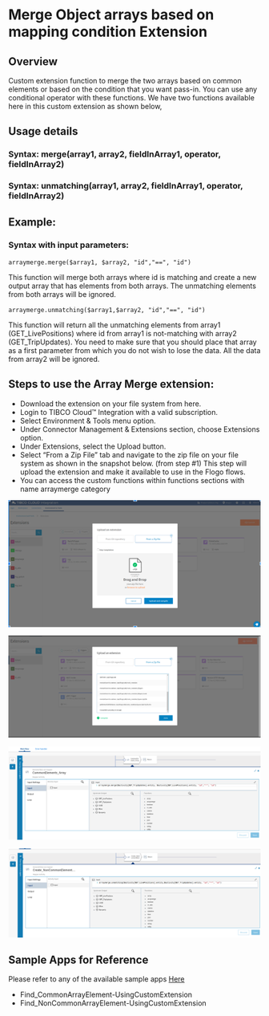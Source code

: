 # Merge Object arrays based on mapping condition Extension


## Overview
Custom extension function to merge the two arrays based on common elements or based on the condition that you want pass-in. You can use any conditional operator with these functions.
We have two functions available here in this custom extension as shown below,
## Usage details

### Syntax: merge(array1, array2, fieldInArray1, operator, fieldInArray2)
### Syntax: unmatching(array1, array2, fieldInArray1, operator, fieldInArray2)

## Example:
### Syntax with input parameters: 
    arraymerge.merge($array1, $array2, "id","==", "id")
   This function will merge both arrays where id is matching and create a new output array that has elements from both arrays. 
   The unmatching elements from both arrays will be ignored.

    arraymerge.unmatching($array1,$array2, "id","==", "id")
  This function will return all the unmatching elements from array1 (GET_LivePositions) where id from array1 is not-matching with array2 (GET_TripUpdates). 
  You need to make sure that you should place that array as a first parameter  from which you do not wish to lose the data. All the data from array2 will be ignored. 

## Steps to use the Array Merge extension:
* Download the extension on your file system from here.
* Login to TIBCO Cloud™ Integration with a valid subscription. 
* Select Environment & Tools menu option.
* Under Connector Management & Extensions section, choose Extensions option. 
* Under Extensions, select the Upload button. 
* Select “From a Zip File” tab and navigate to the zip file on your file system as shown in the snapshot below. (from step #1) This step will upload the extension and make it available to use in the Flogo flows. 
* You can access the custom functions within functions sections with name arraymerge category

![Select the extension](images/1.png)

![Upload & Compile the extension](images/2.png)

![Usage of the merge function](images/4.png)

![Usage of the unmatch function](images/5.png)

## Sample Apps for Reference 

Please refer to any of the available sample apps [Here](https://github.com/TIBCOSoftware/tci-flogo/tree/master/samples/app-dev/Array-Operations)
* Find_CommonArrayElement-UsingCustomExtension
* Find_NonCommonArrayElement-UsingCustomExtension
